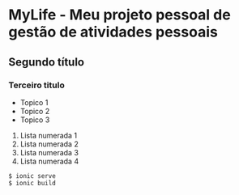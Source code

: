 # MyLife - Meu projeto pessoal de gestão de atividades pessoais

## Segundo título
### Terceiro titulo

* Topico 1
* Topico 2
* Topico 3

1. Lista numerada 1
2. Lista numerada 2
3. Lista numerada 3
4. Lista numerada 4

```
$ ionic serve
$ ionic build
```

